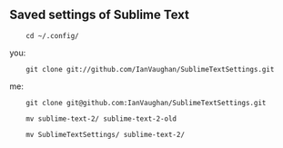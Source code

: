 ## Saved settings of Sublime Text


        cd ~/.config/


you:

        git clone git://github.com/IanVaughan/SublimeTextSettings.git

me:

        git clone git@github.com:IanVaughan/SublimeTextSettings.git

        mv sublime-text-2/ sublime-text-2-old

        mv SublimeTextSettings/ sublime-text-2/





